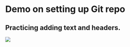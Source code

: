 # Demo on setting up Git repo

## Practicing adding text and headers. 
![](https://octodex.github.com/images/surftocat.png)
